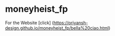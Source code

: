 # moneyheist_fp

For the Website [click] (https://priyansh-design.github.io/moneyheist_fp/bella%20ciao.html) 
